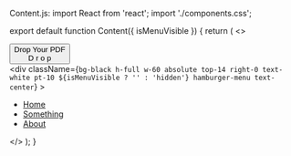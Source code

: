 Content.js:
import React from 'react';
import './components.css';

export default function Content({ isMenuVisible }) {
    return (
        <>
            <div className='content-div flex justify-center items-center h-[37rem]'>
                <a href="/">
                    <button className="btn-53 w-48">
                        <div className="original">Drop Your PDF</div>
                        <div className="letters">
                            <span>D</span>
                            <span>r</span>
                            <span>o</span>
                            <span>p</span>
                        </div>
                    </button>
                </a>
            </div>
            <div 
                className={`bg-black h-full w-60 absolute top-14 right-0 text-white pt-10 ${isMenuVisible ? '' : 'hidden'} hamburger-menu text-center`}
            >
                <ul>
                    <a href="\"><li className='text-xl py-5 px-2'>Home</li></a>
                    <a href="\"><li className='text-xl py-5 px-2'>Something</li></a>
                    <a href="\"><li className='text-xl py-5 px-2'>About</li></a>
                </ul>
            </div>
        </>
    );
}


